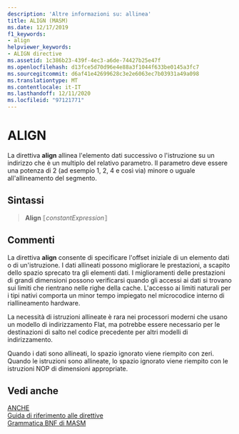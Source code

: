 ```yaml
---
description: 'Altre informazioni su: allinea'
title: ALIGN (MASM)
ms.date: 12/17/2019
f1_keywords:
- align
helpviewer_keywords:
- ALIGN directive
ms.assetid: 1c386b23-439f-4ec3-a6de-74427b25e47f
ms.openlocfilehash: d13fce5d70d96e4e88a3f1044f633be0145a3fc7
ms.sourcegitcommit: d6af41e42699628c3e2e6063ec7b03931a49a098
ms.translationtype: MT
ms.contentlocale: it-IT
ms.lasthandoff: 12/11/2020
ms.locfileid: "97121771"
---
```

# <a name="align"></a>ALIGN

La direttiva **align** allinea l'elemento dati successivo o l'istruzione su un indirizzo che è un multiplo del relativo parametro. Il parametro deve essere una potenza di 2 (ad esempio 1, 2, 4 e così via) minore o uguale all'allineamento del segmento.

## <a name="syntax"></a>Sintassi

> **Align** ⟦*constantExpression*⟧

## <a name="remarks"></a>Commenti

La direttiva **align** consente di specificare l'offset iniziale di un elemento dati o di un'istruzione. I dati allineati possono migliorare le prestazioni, a scapito dello spazio sprecato tra gli elementi dati. I miglioramenti delle prestazioni di grandi dimensioni possono verificarsi quando gli accessi ai dati si trovano sui limiti che rientrano nelle righe della cache. L'accesso ai limiti naturali per i tipi nativi comporta un minor tempo impiegato nel microcodice interno di riallineamento hardware.

La necessità di istruzioni allineate è rara nei processori moderni che usano un modello di indirizzamento Flat, ma potrebbe essere necessario per le destinazioni di salto nel codice precedente per altri modelli di indirizzamento.

Quando i dati sono allineati, lo spazio ignorato viene riempito con zeri. Quando le istruzioni sono allineate, lo spazio ignorato viene riempito con le istruzioni NOP di dimensioni appropriate.

## <a name="see-also"></a>Vedi anche

[ANCHE](even.md)\
[Guida di riferimento alle direttive](directives-reference.md)\
[Grammatica BNF di MASM](masm-bnf-grammar.md)
